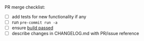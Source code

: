 PR merge checklist:

- [ ] add tests for new functionality if any
- [ ] run `pre-commit run -a`
- [ ] ensure [build passed](https://travis-ci.org/github/potykion/repka)
- [ ] describe changes in CHANGELOG.md with PR/issue reference
